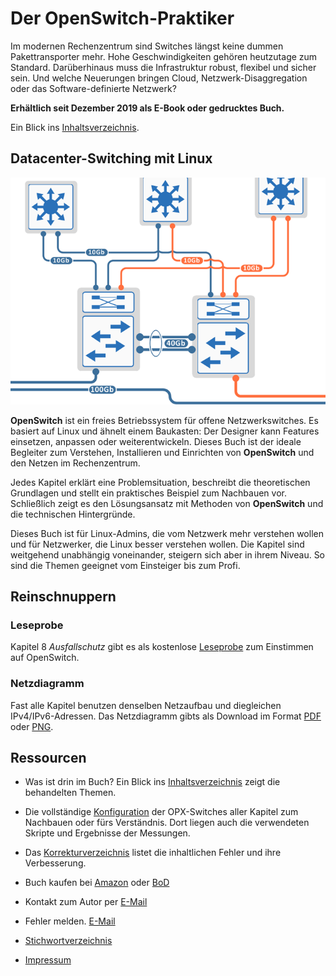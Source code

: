 # Der OpenSwitch-Praktiker

Im modernen Rechenzentrum sind Switches längst keine dummen Pakettransporter mehr. Hohe Geschwindigkeiten gehören heutzutage zum Standard.
Darüberhinaus muss die Infrastruktur robust, flexibel und sicher sein. Und welche Neuerungen bringen Cloud, Netzwerk-Disaggregation oder das Software-definierte Netzwerk?

__Erh&auml;ltlich seit Dezember 2019 als E-Book oder gedrucktes Buch.__

Ein Blick ins [Inhaltsverzeichnis](Inhaltsverzeichnis.md).


## Datacenter-Switching mit Linux

![Cover image](images/cover.png)

__OpenSwitch__ ist ein freies Betriebssystem für offene Netzwerkswitches. Es basiert auf Linux und &auml;hnelt einem Baukasten: Der Designer kann Features einsetzen, anpassen oder weiterentwickeln. Dieses Buch ist der ideale Begleiter zum Verstehen, Installieren und Einrichten von __OpenSwitch__ und den Netzen im Rechenzentrum.

Jedes Kapitel erkl&auml;rt eine Problemsituation, beschreibt die theoretischen Grundlagen und stellt ein praktisches Beispiel zum Nachbauen vor. Schlie&szlig;lich zeigt es den L&ouml;sungsansatz mit Methoden von __OpenSwitch__ und die technischen Hintergr&uuml;nde.

Dieses Buch ist für Linux-Admins, die vom Netzwerk mehr verstehen wollen und f&uuml;r Netzwerker, die Linux besser verstehen wollen. Die Kapitel sind weitgehend unabh&auml;ngig voneinander, steigern sich aber in ihrem Niveau. So sind die Themen geeignet vom Einsteiger bis zum Profi.


## Reinschnuppern

### Leseprobe
Kapitel 8 _Ausfallschutz_ gibt es als kostenlose [Leseprobe](Leseprobe_8_linkagg.pdf) zum Einstimmen auf OpenSwitch.

### Netzdiagramm
Fast alle Kapitel benutzen denselben Netzaufbau und diegleichen IPv4/IPv6-Adressen. Das Netzdiagramm gibts als Download im Format [PDF](Netzdiagramm.pdf) oder [PNG](Netzdiagramm.png).


## Ressourcen

* Was ist drin im Buch? Ein Blick ins [Inhaltsverzeichnis](Inhaltsverzeichnis.md) zeigt die behandelten Themen.

* Die vollst&auml;ndige [Konfiguration](Kapitel/) der OPX-Switches aller Kapitel zum Nachbauen oder f&uuml;rs Verst&auml;ndnis. Dort liegen auch die verwendeten Skripte und Ergebnisse der Messungen.

* Das [Korrekturverzeichnis](errata.pdf) listet die inhaltlichen Fehler und ihre Verbesserung.

* Buch kaufen bei [Amazon](https://www.amazon.de/) oder [BoD](https://www.bod.de/buchshop/der-openswitch-praktiker-markus-stubbig-9783750421288)

* Kontakt zum Autor per [E-Mail](mailto:der.openswitch.praktiker@gmail.com)

* Fehler melden. [E-Mail](mailto:der.openswitch.praktiker@gmail.com?subject=Fehler)

* [Stichwortverzeichnis](Stichwortverzeichnis.pdf)

* [Impressum](Impressum.md)
